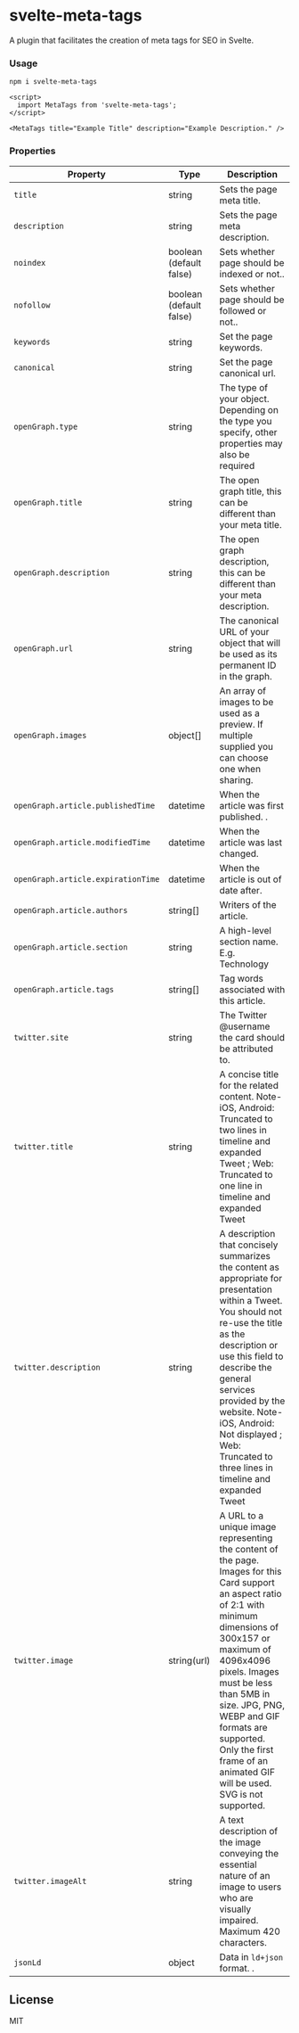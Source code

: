 # svelte-meta-tags

A plugin that facilitates the creation of meta tags for SEO in Svelte.

### Usage

```shell
npm i svelte-meta-tags
```

```svelte
<script>
  import MetaTags from 'svelte-meta-tags';
</script>

<MetaTags title="Example Title" description="Example Description." />
```

### Properties

| Property                           | Type                    | Description                                                                                                                                                                                                                                                                                                                                          |
| ---------------------------------- | ----------------------- | ---------------------------------------------------------------------------------------------------------------------------------------------------------------------------------------------------------------------------------------------------------------------------------------------------------------------------------------------------- |
| `title`                            | string                  | Sets the page meta title.                                                                                                                                                                                                                                                                                                                            |
| `description`                      | string                  | Sets the page meta description.                                                                                                                                                                                                                                                                                                                      |
| `noindex`                          | boolean (default false) | Sets whether page should be indexed or not..                                                                                                                                                                                                                                                                                  |
| `nofollow`                         | boolean (default false) | Sets whether page should be followed or not..                                                                                                                                                                                                                                                                                |
| `keywords`                         | string                  | Set the page keywords.                                                                                                                                                                                                                                                                                                                               |
| `canonical`                        | string                  | Set the page canonical url.                                                                                                                                                                                                                                                                                                                          |
| `openGraph.type`                   | string                  | The type of your object. Depending on the type you specify, other properties may also be required                                                                                                                                                                                                              |
| `openGraph.title`                  | string                  | The open graph title, this can be different than your meta title.                                                                                                                                                                                                                                                                                    |
| `openGraph.description`            | string                  | The open graph description, this can be different than your meta description.                                                                                                                                                                                                                                                                        |
| `openGraph.url`                    | string                  | The canonical URL of your object that will be used as its permanent ID in the graph.                                                                                                                                                                                                                                                                 |
| `openGraph.images`                 | object[]                | An array of images to be used as a preview. If multiple supplied you can choose one when sharing.                                                                                                                                                                                                             |
| `openGraph.article.publishedTime`  | datetime                | When the article was first published. .                                                                                                                                                                                                                                                                          |
| `openGraph.article.modifiedTime`   | datetime                | When the article was last changed.                                                                                                                                                                                                                                                                                                                   |
| `openGraph.article.expirationTime` | datetime                | When the article is out of date after.                                                                                                                                                                                                                                                                                                               |
| `openGraph.article.authors`        | string[]                | Writers of the article.                                                                                                                                                                                                                                                                                                                              |
| `openGraph.article.section`        | string                  | A high-level section name. E.g. Technology                                                                                                                                                                                                                                                                                                           |
| `openGraph.article.tags`           | string[]                | Tag words associated with this article.                                                                                                                                                                                                                                                                                                              |
| `twitter.site`                     | string                  | The Twitter @username the card should be attributed to.                                                                                                                                                                                                                                                                                              |
| `twitter.title`                    | string                  | A concise title for the related content. Note- iOS, Android: Truncated to two lines in timeline and expanded Tweet ; Web: Truncated to one line in timeline and expanded Tweet                                                                                                                                                                       |
| `twitter.description`              | string                  | A description that concisely summarizes the content as appropriate for presentation within a Tweet. You should not re-use the title as the description or use this field to describe the general services provided by the website. Note- iOS, Android: Not displayed ; Web: Truncated to three lines in timeline and expanded Tweet                  |
| `twitter.image`                    | string(url)             | A URL to a unique image representing the content of the page. Images for this Card support an aspect ratio of 2:1 with minimum dimensions of 300x157 or maximum of 4096x4096 pixels. Images must be less than 5MB in size. JPG, PNG, WEBP and GIF formats are supported. Only the first frame of an animated GIF will be used. SVG is not supported. |
| `twitter.imageAlt`                 | string                  | A text description of the image conveying the essential nature of an image to users who are visually impaired. Maximum 420 characters.                                                                                                                                                                                                               |
| `jsonLd`                           | object                  | Data in `ld+json` format. .                                                                                                                                                                                                                                                                                          |

## License

MIT
